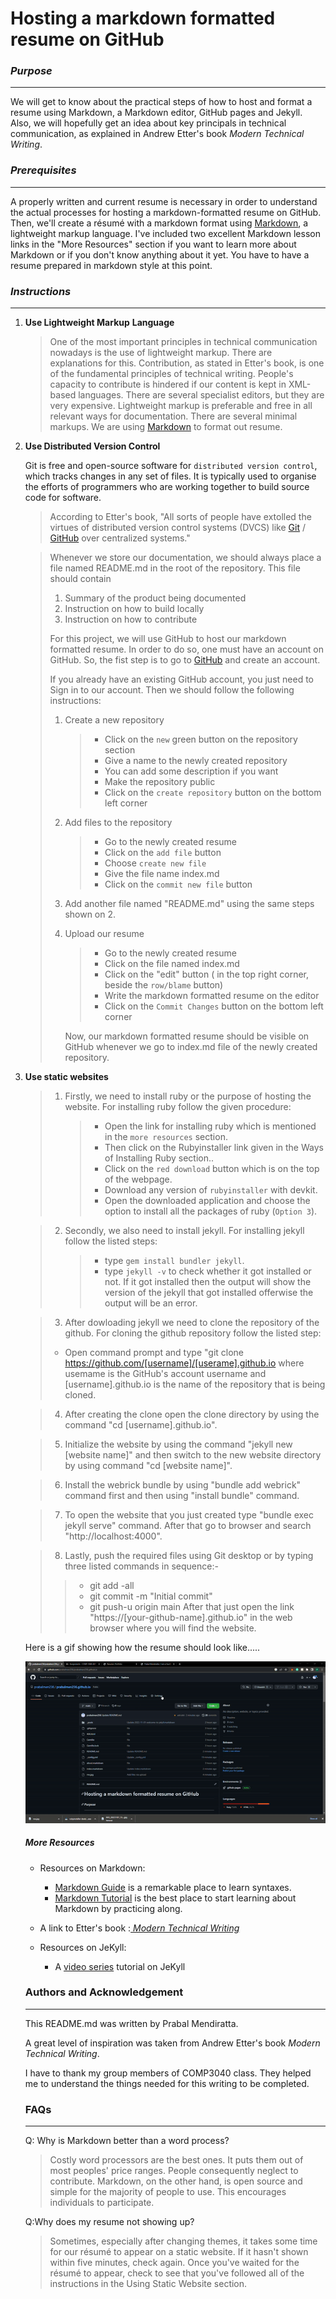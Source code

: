# Hosting a markdown formatted resume on GitHub



### *Purpose*

---

We will get to know about the practical steps of how to host and format a resume using Markdown, a Markdown editor, GitHub pages and Jekyll. Also, we will hopefully get an idea about key principals in technical communication, as explained in Andrew Etter's book *Modern Technical Writing*.



### *Prerequisites*

---

A properly written and current resume is necessary in order to understand the actual processes for hosting a markdown-formatted resume on GitHub. Then, we'll create a résumé with a markdown format using [Markdown](https://en.wikipedia.org/wiki/Markdown), a lightweight markup language. I've included two excellent Markdown lesson links in the "More Resources" section if you want to learn more about Markdown or if you don't know anything about it yet. You have to have a resume prepared in markdown style at this point.

### *Instructions*

---

1. **Use Lightweight Markup** **Language**

   > One of the most important principles in technical communication nowadays is the use of lightweight markup. There are explanations for this. Contribution, as stated in Etter's book, is one of the fundamental principles of technical writing. People's capacity to contribute is hindered if our content is kept in XML-based languages. There are several specialist editors, but they are very expensive. Lightweight markup is preferable and free in all relevant ways for documentation. There are several minimal markups. We are using [Markdown](https://daringfireball.net/projects/markdown/) to format out resume.

   

2. **Use Distributed Version Control**

    Git is free and open-source software for `distributed version control`, which tracks changes in any set of files. It is typically used to organise the efforts of programmers who are working together to build source code for software.


   > According to Etter's book, "All sorts of people have extolled the virtues of distributed version control systems (DVCS) like [Git](https://git-scm.com/) / [GitHub](https://github.com) over centralized systems." 

   > Whenever we store our documentation, we should always place a file named README.md in the root of the repository. This file should contain
   >
   > 1. Summary of the product being documented
   > 2. Instruction on how to build locally
   > 3. Instruction on how to contribute
   >
   > For this project, we will use GitHub to host our markdown formatted resume. In order to do so, one  must have an account on GitHub. So, the fist step is to go to [GitHub](https://github.com) and create an account.
   >
   > If you already have an existing GitHub account, you just need to Sign in to our account. Then we should follow the following instructions:
   >
   > 1. Create a new repository
   >
   >    > * Click on the `new` green button on the repository section
   >    > * Give a name to the newly created repository
   >    > * You can add some description if you want
   >    > * Make the repository public 
   >    > * Click on the `create repository` button on the bottom left corner
   >
   > 2. Add files to the repository
   >
   >    > * Go to the newly created resume
   >    > * Click on the `add file` button 
   >    > * Choose `create new file` 
   >    > * Give the file name index.md
   >    > * Click on the `commit new file` button
   >
   > 3. Add another file named "README.md" using the same steps shown on 2.
   >
   > 4. Upload our resume
   >
   >    > * Go to the newly created resume
   >    > * Click on the file named index.md
   >    > * Click on the "edit" button ( in the top right corner, beside the `row/blame` button)
   >    > * Write the markdown formatted resume on the editor
   >    > * Click on the `Commit Changes` button on the bottom left corner
   >
   >    Now, our markdown formatted resume should be visible on GitHub whenever we go to index.md file of the newly created repository.

   

3. **Use static websites**

    >1. Firstly, we need to install ruby or the purpose of hosting the website. For installing ruby follow the given procedure:
    >
    >    > * Open the link for installing ruby which is mentioned in the `more resources` section. 
    >    > * Then click on the Rubyinstaller link given in the Ways of Installing Ruby section..
    >    > * Click on the `red download` button which is on the top of the webpage.
    >    > * Download any version of `rubyinstaller` with devkit.
    >    > * Open the downloaded application and choose the option to install all the packages of ruby (`Option 3`). 
    
    >2. Secondly, we also need to install jekyll. For installing jekyll follow the listed steps:
    >
    >    > * type `gem install bundler jekyll`.
    >    > * type `jekyll -v` to check whether it got installed or not. If it got installed then the output will show the version of the jekyll that got installed offerwise the output will be an error.

    >3. After dowloading jekyll we need to clone the repository of the github. For cloning the github repository follow the listed step:
    >
    > * Open command prompt and type "git clone https://github.com/[username]/[userame].github.io where usemame is the GitHub's account username and [username].github.io is the name of the repository that is being cloned.

    >4. After creating the clone open the clone directory by using the command "cd [username].github.io".

    >5. Initialize the website by using the command "jekyll new [website name]" and then switch to the new website directory by using command "cd [website name]".

    >6. Install the webrick bundle by using "bundle add webrick" command first and then using "install bundle" command.

    >7. To open the website that you just created type "bundle exec jekyll serve" command. After that go to browser and search "http://localhost:4000".

    >8. Lastly, push the required files using Git desktop or by typing three listed commands in sequence:-
    >
    >   > * git add -all
    >   > * git commit -m "Initial commit"
    >   > * git push-u origin main After that just open the link "https://[your-github-name].github.io" in the web browser where you will find the website.

   
   Here is a gif showing how the resume should look like.....
   
   ![resume](/res.gif)


   ##### More Resources

   * Resources on Markdown:
     * [Markdown Guide](https://www.markdownguide.org/extended-syntax/#strikethrough) is a remarkable place to learn syntaxes.
     * [Markdown Tutorial](https://www.markdowntutorial.com) is the best place to start learning about Markdown by practicing along.

   * A link to Etter's book :[ _Modern Technical Writing_ ](https://www.amazon.ca/Modern-Technical-Writing-Introduction-Documentation-ebook/dp/B01A2QL9SS/ref=sr_1_1?crid=331C6HXMEK2GK&dchild=1&keywords=modern+technical+writing+by+andrew+etter&qid=1604455886&sprefix=modern+tech%2Caps%2C213&sr=8-1)

   * Resources on JeKyll:
     * A [video series](https://www.youtube.com/playlist?list=PLLAZ4kZ9dFpOPV5C5Ay0pHaa0RJFhcmcB) tutorial on JeKyll

   

   ### Authors and Acknowledgement

   ---

   This README.md was written by Prabal Mendiratta.

   A great level of inspiration was taken from Andrew Etter's book _Modern Technical Writing_.

   I have to thank my group members of COMP3040 class. They helped me to understand the things needed for this writing to be completed.

   ### FAQs

   ---

   Q: Why is Markdown better than a word process?

   > Costly word processors are the best ones. It puts them out of most peoples' price ranges. People consequently neglect to contribute. Markdown, on the other hand, is open source and simple for the majority of people to use. This encourages individuals to participate.

   Q:Why does my resume not showing up?

   > Sometimes, especially after changing themes, it takes some time for our résumé to appear on a static website. If it hasn't shown within five minutes, check again. Once you've waited for the résumé to appear, check to see that you've followed all of the instructions in the Using Static Website section.
